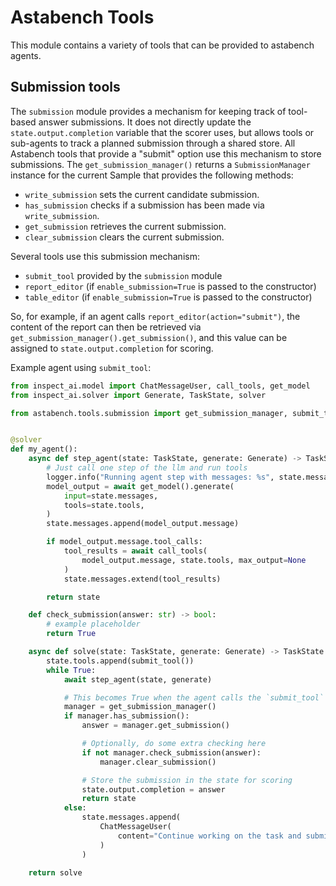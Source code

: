 # Astabench Tools

This module contains a variety of tools that can be provided to astabench agents.

## Submission tools

The `submission` module provides a mechanism for keeping track of tool-based answer submissions.  It does not directly update the `state.output.completion` variable that the scorer uses, but allows tools or sub-agents to track a planned submission through a shared store.  All Astabench tools that provide a "submit" option use this mechanism to store submissions.  The `get_submission_manager()` returns a `SubmissionManager` instance for the current Sample that provides the following methods:
- `write_submission` sets the current candidate submission.
- `has_submission` checks if a submission has been made via `write_submission`.
- `get_submission` retrieves the current submission.
- `clear_submission` clears the current submission.

Several tools use this submission mechanism:
- `submit_tool` provided by the `submission` module
- `report_editor` (if `enable_submission=True` is passed to the constructor)
- `table_editor` (if `enable_submission=True` is passed to the constructor)

So, for example, if an agent calls `report_editor(action="submit")`, the content of the report can then be retrieved via `get_submission_manager().get_submission()`, and this value can be assigned to `state.output.completion` for scoring.

Example agent using `submit_tool`:

```python
from inspect_ai.model import ChatMessageUser, call_tools, get_model
from inspect_ai.solver import Generate, TaskState, solver

from astabench.tools.submission import get_submission_manager, submit_tool


@solver
def my_agent():
    async def step_agent(state: TaskState, generate: Generate) -> TaskState:
        # Just call one step of the llm and run tools
        logger.info("Running agent step with messages: %s", state.messages)
        model_output = await get_model().generate(
            input=state.messages,
            tools=state.tools,
        )
        state.messages.append(model_output.message)

        if model_output.message.tool_calls:
            tool_results = await call_tools(
                model_output.message, state.tools, max_output=None
            )
            state.messages.extend(tool_results)

        return state

    def check_submission(answer: str) -> bool:
        # example placeholder
        return True

    async def solve(state: TaskState, generate: Generate) -> TaskState:
        state.tools.append(submit_tool())
        while True:
            await step_agent(state, generate)

            # This becomes True when the agent calls the `submit_tool`
            manager = get_submission_manager()
            if manager.has_submission():
                answer = manager.get_submission()

                # Optionally, do some extra checking here
                if not manager.check_submission(answer):
                    manager.clear_submission()

                # Store the submission in the state for scoring
                state.output.completion = answer
                return state
            else:
                state.messages.append(
                    ChatMessageUser(
                        content="Continue working on the task and submit when you are done."
                    )
                )

    return solve
```

